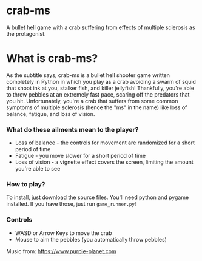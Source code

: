# crab-ms
A bullet hell game with a crab suffering from effects of multiple sclerosis as the protagonist.

# What is crab-ms?
As the subtitle says, crab-ms is a bullet hell shooter game written completely in Python in which you play as a crab avoiding a swarm of squid that shoot ink at you, stalker fish, and killer jellyfish! Thankfully, you're able to throw pebbles at an extremely fast pace, scaring off the predators that you hit. Unfortunately, you're a crab that suffers from some common symptoms of multiple sclerosis (hence the "ms" in the name) like loss of balance, fatigue, and loss of vision. 

### What do these ailments mean to the player?
* Loss of balance - the controls for movement are randomized for a short period of time
* Fatigue - you move slower for a short period of time
* Loss of vision - a vignette effect covers the screen, limiting the amount you're able to see

### How to play?
To install, just download the source files. You'll need python and pygame installed. If you have those, just run ``game_runner.py``!

### Controls
* WASD or Arrow Keys to move the crab
* Mouse to aim the pebbles (you automatically throw pebbles)

Music from: https://www.purple-planet.com
